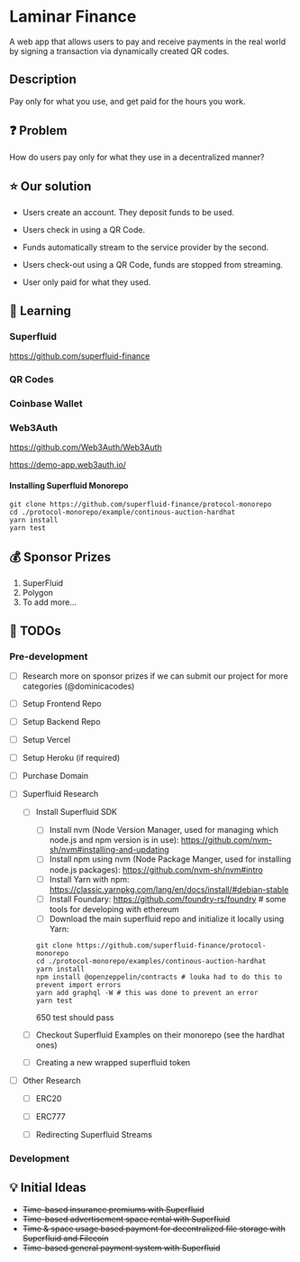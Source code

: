 # Laminar Finance 

A web app that allows users to pay and receive payments in the real world by signing a transaction via dynamically created QR codes.

## Description

Pay only for what you use, and get paid for the hours you work.

## :question: Problem

How do users pay only for what they use in a decentralized manner?

## :star: Our solution

- Users create an account. They deposit funds to be used.

- Users check in using a QR Code.

- Funds automatically stream to the service provider by the second.

- Users check-out using a QR Code, funds are stopped from streaming.

- User only paid for what they used.

## :book: Learning

### Superfluid

<https://github.com/superfluid-finance>

### QR Codes

### Coinbase Wallet

### Web3Auth

<https://github.com/Web3Auth/Web3Auth>

<https://demo-app.web3auth.io/>

#### Installing Superfluid Monorepo

```
git clone https://github.com/superfluid-finance/protocol-monorepo
cd ./protocol-monorepo/example/continous-auction-hardhat
yarn install
yarn test
```

## 💰 Sponsor Prizes

1. SuperFluid
2. Polygon
3. To add more... 

## :pencil: TODOs

### Pre-development

- [ ] Research more on sponsor prizes if we can submit our project for more categories (@dominicacodes)

- [ ] Setup Frontend Repo
- [ ] Setup Backend Repo
- [ ] Setup Vercel
- [ ] Setup Heroku (if required)
- [ ] Purchase Domain

- [ ] Superfluid Research
    - [ ] Install Superfluid SDK
        - [ ] Install nvm (Node Version Manager, used for managing which node.js and npm version is in use): https://github.com/nvm-sh/nvm#installing-and-updating
        - [ ] Install npm using nvm (Node Package Manger, used for installing node.js packages): https://github.com/nvm-sh/nvm#intro
        - [ ] Install Yarn with npm: https://classic.yarnpkg.com/lang/en/docs/install/#debian-stable
        - [ ] Install Foundary: https://github.com/foundry-rs/foundry # some tools for developing with ethereum
        - [ ] Download the main superfluid repo and initialize it locally using Yarn: 
        ```
        git clone https://github.com/superfluid-finance/protocol-monorepo
        cd ./protocol-monorepo/examples/continous-auction-hardhat
        yarn install
        npm install @openzeppelin/contracts # louka had to do this to prevent import errors
        yarn add graphql -W # this was done to prevent an error
        yarn test
        ```
        
        650 test should pass
    - [ ] Checkout Superfluid Examples on their monorepo (see the hardhat ones)
    - [ ] Creating a new wrapped superfluid token

- [ ] Other Research
    - [ ] ERC20
    - [ ] ERC777
    - [ ] Redirecting Superfluid Streams


### Development


## :bulb: Initial Ideas

- ~~Time-based insurance premiums with Superfluid~~
- ~~Time-based advertisement space rental with Superfluid~~
- ~~Time & space usage based payment for decentralized file storage with Superfluid and Filecoin~~
- ~~Time-based general payment system with Superfluid~~